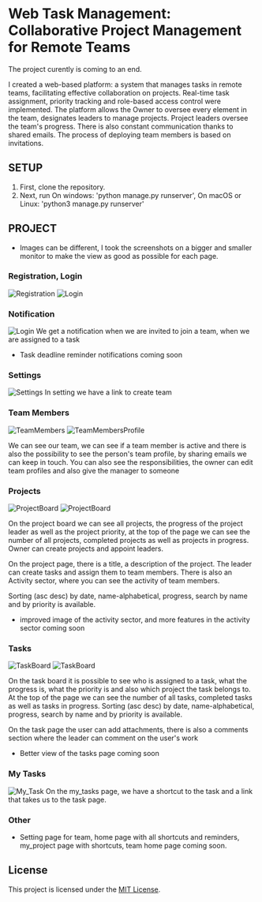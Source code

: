 # Web Task Management: Collaborative Project Management for Remote Teams
The project curently is coming to an end.

I created a web-based platform: a system that manages tasks in remote teams, facilitating effective collaboration on projects. Real-time task assignment, priority tracking and role-based access control were implemented. The platform allows the Owner to oversee every element in the team, designates leaders to manage projects. Project leaders oversee the team's progress. There is also constant communication thanks to shared emails. The process of deploying team members is based on invitations.

## SETUP

1. First, clone the repository.
2. Next, run 
    On windows:
    'python manage.py runserver',
    On macOS or Linux:
    'python3 manage.py runserver'

## PROJECT

- Images can be different, I took the screenshots on a bigger and smaller monitor to make the view as good as possible for each page.

### Registration, Login

![Registration](./images/Register.png)
![Login](./images/login.png)


### Notification

![Login](./images/Notification.png)
We get a notification when we are invited to join a team, when we are assigned to a task

- Task deadline reminder notifications coming soon

### Settings
![Settings](./images/settings.png)
In setting we have a link to create team

### Team Members

![TeamMembers](./images/LIST.png)
![TeamMembersProfile](./images/EditProfile.png)

We can see our team, we can see if a team member is active and there is also the possibility to see the person's team profile, by sharing emails we can keep in touch. You can also see the responsibilities, the owner can edit team profiles and also give the manager to someone

### Projects

![ProjectBoard](./images/ProjectBoard.png)
![ProjectBoard](./images/Project.png)

On the project board we can see all projects, the progress of the project leader as well as the project priority, at the top of the page we can see the number of all projects, completed projects as well as projects in progress. 
Owner can create projects and appoint leaders.

On the project page, there is a title, a description of the project. The leader can create tasks and assign them to team members. There is also an Activity sector, where you can see the activity of team members.

Sorting (asc desc) by date, name-alphabetical, progress, search by name and by priority is available.

- improved image of the activity sector, and more features in the activity sector coming soon

### Tasks

![TaskBoard](./images/TaskBoard.png)
![TaskBoard](./images/2023-11-13(9).png)

On the task board it is possible to see who is assigned to a task, what the progress is, what the priority is and also which project the task belongs to.
At the top of the page we can see the number of all tasks, completed tasks as well as tasks in progress.
Sorting (asc desc) by date, name-alphabetical, progress, search by name and by priority is available.

On the task page the user can add attachments, there is also a comments section where the leader can comment on the user's work

- Better view of the tasks page coming soon 

### My Tasks
![My_Task](./images/my_task.png)
On the my_tasks page, we have a shortcut to the task and a link that takes us to the task page.

### Other
- Setting page for team, home page with all shortcuts and reminders, my_project page with shortcuts, team home page coming soon.

## License

This project is licensed under the [MIT License](LICENSE).